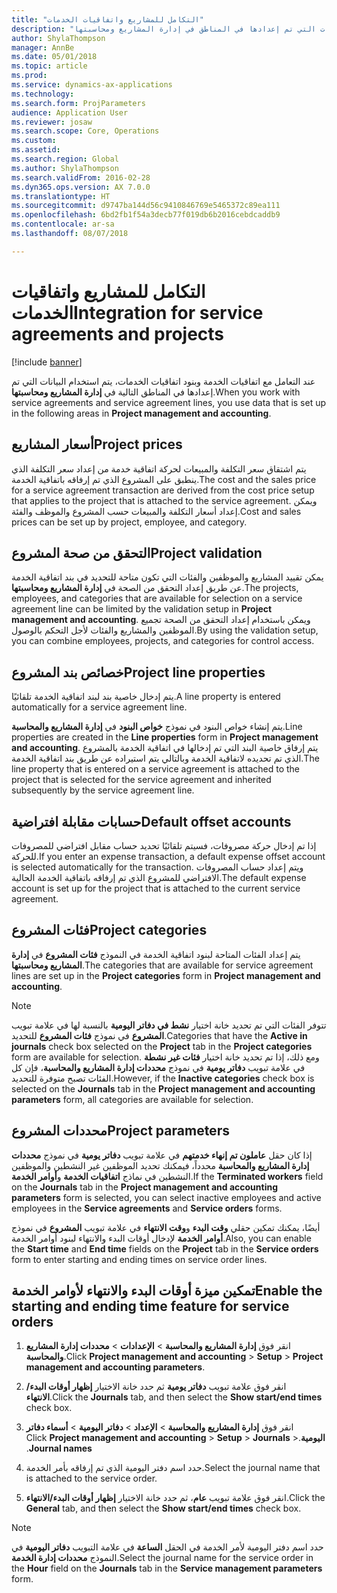 ```yaml
---
title: "التكامل للمشاريع واتفاقيات الخدمات"
description: "عند التعامل مع اتفاقيات الخدمة وبنود اتفاقيات الخدمات، يتم استخدام البيانات التي تم إعدادها في المناطق في إدارة المشاريع ومحاسبتها."
author: ShylaThompson
manager: AnnBe
ms.date: 05/01/2018
ms.topic: article
ms.prod: 
ms.service: dynamics-ax-applications
ms.technology: 
ms.search.form: ProjParameters
audience: Application User
ms.reviewer: josaw
ms.search.scope: Core, Operations
ms.custom: 
ms.assetid: 
ms.search.region: Global
ms.author: ShylaThompson
ms.search.validFrom: 2016-02-28
ms.dyn365.ops.version: AX 7.0.0
ms.translationtype: HT
ms.sourcegitcommit: d9747ba144d56c9410846769e5465372c89ea111
ms.openlocfilehash: 6bd2fb1f54a3decb77f019db6b2016cebdcaddb9
ms.contentlocale: ar-sa
ms.lasthandoff: 08/07/2018

---
```


# <a name="integration-for-service-agreements-and-projects"></a><span data-ttu-id="d708f-103">التكامل للمشاريع واتفاقيات الخدمات</span><span class="sxs-lookup"><span data-stu-id="d708f-103">Integration for service agreements and projects</span></span> 

[!include [banner](../includes/banner.md)]


<span data-ttu-id="d708f-104">عند التعامل مع اتفاقيات الخدمة وبنود اتفاقيات الخدمات، يتم استخدام البيانات التي تم إعدادها في المناطق التالية في **إدارة المشاريع ومحاسبتها**.</span><span class="sxs-lookup"><span data-stu-id="d708f-104">When you work with service agreements and service agreement lines, you use data that is set up in the following areas in **Project management and accounting**.</span></span>

## <a name="project-prices"></a><span data-ttu-id="d708f-105">أسعار المشاريع</span><span class="sxs-lookup"><span data-stu-id="d708f-105">Project prices</span></span>

<span data-ttu-id="d708f-106">يتم اشتقاق سعر التكلفة والمبيعات لحركة اتفاقية خدمة من إعداد سعر التكلفة الذي ينطبق على المشروع الذي تم إرفاقه باتفاقية الخدمة.</span><span class="sxs-lookup"><span data-stu-id="d708f-106">The cost and the sales price for a service agreement transaction are derived from the cost price setup that applies to the project that is attached to the service agreement.</span></span> <span data-ttu-id="d708f-107">ويمكن إعداد أسعار التكلفة والمبيعات حسب المشروع والموظف والفئة.</span><span class="sxs-lookup"><span data-stu-id="d708f-107">Cost and sales prices can be set up by project, employee, and category.</span></span> 

## <a name="project-validation"></a><span data-ttu-id="d708f-108">التحقق من صحة المشروع</span><span class="sxs-lookup"><span data-stu-id="d708f-108">Project validation</span></span>

<span data-ttu-id="d708f-109">يمكن تقييد المشاريع والموظفين والفئات التي تكون متاحة للتحديد في بند اتفاقية الخدمة عن طريق إعداد التحقق من الصحة في **إدارة المشاريع ومحاسبتها**.</span><span class="sxs-lookup"><span data-stu-id="d708f-109">The projects, employees, and categories that are available for selection on a service agreement line can be limited by the validation setup in **Project management and accounting**.</span></span> <span data-ttu-id="d708f-110">ويمكن باستخدام إعداد التحقق من الصحة تجميع الموظفين والمشاريع والفئات لأجل التحكم بالوصول.</span><span class="sxs-lookup"><span data-stu-id="d708f-110">By using the validation setup, you can combine employees, projects, and categories for control access.</span></span> 

## <a name="project-line-properties"></a><span data-ttu-id="d708f-111">خصائص بند المشروع</span><span class="sxs-lookup"><span data-stu-id="d708f-111">Project line properties</span></span>

<span data-ttu-id="d708f-112">يتم إدخال خاصية بند لبند اتفاقية الخدمة تلقائيًا.</span><span class="sxs-lookup"><span data-stu-id="d708f-112">A line property is entered automatically for a service agreement line.</span></span>

<span data-ttu-id="d708f-113">يتم إنشاء خواص البنود في نموذج **خواص البنود** في **إدارة المشاريع والمحاسبة**.</span><span class="sxs-lookup"><span data-stu-id="d708f-113">Line properties are created in the **Line properties** form in **Project management and accounting**.</span></span> <span data-ttu-id="d708f-114">يتم إرفاق خاصية البند التي تم إدخالها في اتفاقية الخدمة بالمشروع الذي تم تحديده لاتفاقية الخدمة وبالتالي يتم استيراده عن طريق بند اتفاقية الخدمة.</span><span class="sxs-lookup"><span data-stu-id="d708f-114">The line property that is entered on a service agreement is attached to the project that is selected for the service agreement and inherited subsequently by the service agreement line.</span></span> 

## <a name="default-offset-accounts"></a><span data-ttu-id="d708f-115">حسابات مقابلة افتراضية</span><span class="sxs-lookup"><span data-stu-id="d708f-115">Default offset accounts</span></span>

<span data-ttu-id="d708f-116">إذا تم إدخال حركة مصروفات، فسيتم تلقائيًا تحديد حساب مقابل افتراضي للمصروفات للحركة.</span><span class="sxs-lookup"><span data-stu-id="d708f-116">If you enter an expense transaction, a default expense offset account is selected automatically for the transaction.</span></span> <span data-ttu-id="d708f-117">ويتم إعداد حساب المصروفات الافتراضي للمشروع الذي تم إرفاقه باتفاقية الخدمة الحالية.</span><span class="sxs-lookup"><span data-stu-id="d708f-117">The default expense account is set up for the project that is attached to the current service agreement.</span></span>

## <a name="project-categories"></a><span data-ttu-id="d708f-118">فئات المشروع</span><span class="sxs-lookup"><span data-stu-id="d708f-118">Project categories</span></span>

<span data-ttu-id="d708f-119">يتم إعداد الفئات المتاحة لبنود اتفاقية الخدمة في النموذج **فئات المشروع** في **إدارة المشاريع ومحاسبتها**.</span><span class="sxs-lookup"><span data-stu-id="d708f-119">The categories that are available for service agreement lines are set up in the **Project categories** form in **Project management and accounting**.</span></span> 

> [!NOTE]
> <P><span data-ttu-id="d708f-120">تتوفر الفئات التي تم تحديد خانة اختيار <STRONG>نشط في دفاتر اليومية</STRONG> بالنسبة لها في علامة تبويب <STRONG>المشروع</STRONG> في نموذج <STRONG>فئات المشروع</STRONG> للتحديد.</span><span class="sxs-lookup"><span data-stu-id="d708f-120">Categories that have the <STRONG>Active in journals</STRONG> check box selected on the <STRONG>Project</STRONG> tab in the <STRONG>Project categories</STRONG> form are available for selection.</span></span> <span data-ttu-id="d708f-121">ومع ذلك، إذا تم تحديد خانة اختيار <STRONG>فئات غير نشطة</STRONG> في علامة تبويب <STRONG>دفاتر يومية</STRONG> في نموذج <STRONG>محددات إدارة المشاريع والمحاسبة</STRONG>، فإن كل الفئات تصبح متوفرة للتحديد.</span><span class="sxs-lookup"><span data-stu-id="d708f-121">However, if the <STRONG>Inactive categories</STRONG> check box is selected on the <STRONG>Journals</STRONG> tab in the <STRONG>Project management and accounting parameters</STRONG> form, all categories are available for selection.</span></span></P>

## <a name="project-parameters"></a><span data-ttu-id="d708f-122">محددات المشروع</span><span class="sxs-lookup"><span data-stu-id="d708f-122">Project parameters</span></span>

<span data-ttu-id="d708f-123">إذا كان حقل **عاملون تم إنهاء خدمتهم** في علامة تبويب **دفاتر يومية** في نموذج **محددات إدارة المشاريع والمحاسبة** محدداً، فيمكنك تحديد الموظفين غير النشطين والموظفين النشطين في نماذج **اتفاقيات الخدمة** و**أوامر الخدمة**.</span><span class="sxs-lookup"><span data-stu-id="d708f-123">If the **Terminated workers** field on the **Journals** tab in the **Project management and accounting parameters** form is selected, you can select inactive employees and active employees in the **Service agreements** and **Service orders** forms.</span></span>

<span data-ttu-id="d708f-124">أيضًا، يمكنك تمكين حقلي **وقت البدء** و**وقت الانتهاء** في علامة تبويب **المشروع** في نموذج **أوامر الخدمة** لإدخال أوقات البدء والانتهاء لبنود أوامر الخدمة.</span><span class="sxs-lookup"><span data-stu-id="d708f-124">Also, you can enable the **Start time** and **End time** fields on the **Project** tab in the **Service orders** form to enter starting and ending times on service order lines.</span></span>

## <a name="enable-the-starting-and-ending-time-feature-for-service-orders"></a><span data-ttu-id="d708f-125">تمكين ميزة أوقات البدء والانتهاء لأوامر الخدمة</span><span class="sxs-lookup"><span data-stu-id="d708f-125">Enable the starting and ending time feature for service orders</span></span>

1.  <span data-ttu-id="d708f-126">انقر فوق **إدارة المشاريع‬ والمحاسبة** \> **الإعدادات** \> **محددات إدارة المشاريع‬ والمحاسبة**.</span><span class="sxs-lookup"><span data-stu-id="d708f-126">Click **Project management and accounting** \> **Setup** \> **Project management and accounting parameters**.</span></span>

2.  <span data-ttu-id="d708f-127">انقر فوق علامة تبويب **دفاتر يومية** ثم حدد خانة الاختيار **إظهار أوقات البدء/الانتهاء**.</span><span class="sxs-lookup"><span data-stu-id="d708f-127">Click the **Journals** tab, and then select the **Show start/end times** check box.</span></span>

3.  <span data-ttu-id="d708f-128">‏‫انقر فوق **‏‫إدارة المشاريع والمحاسبة** \> **الإعداد** \> **دفاتر اليومية‬** \> **أسماء دفاتر اليومية**.</span><span class="sxs-lookup"><span data-stu-id="d708f-128">Click **Project management and accounting** \> **Setup** \> **Journals** \> **Journal names**.</span></span>

4.  <span data-ttu-id="d708f-129">حدد اسم دفتر اليومية الذي تم إرفاقه بأمر الخدمة.</span><span class="sxs-lookup"><span data-stu-id="d708f-129">Select the journal name that is attached to the service order.</span></span>

5.  <span data-ttu-id="d708f-130">انقر فوق علامة تبويب **عام**، ثم حدد خانة الاختيار **إظهار أوقات البدء/الانتهاء**.</span><span class="sxs-lookup"><span data-stu-id="d708f-130">Click the **General** tab, and then select the **Show start/end times** check box.</span></span>


> [!NOTE]
> <P><span data-ttu-id="d708f-131">حدد اسم دفتر اليومية لأمر الخدمة في الحقل <STRONG>الساعة</STRONG> في علامة التبويب <STRONG>دفاتر اليومية</STRONG> في النموذج <STRONG>محددات إدارة الخدمة</STRONG>.</span><span class="sxs-lookup"><span data-stu-id="d708f-131">Select the journal name for the service order in the <STRONG>Hour</STRONG> field on the <STRONG>Journals</STRONG> tab in the <STRONG>Service management parameters</STRONG> form.</span></span></P>






